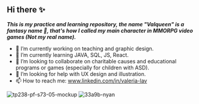 ## Hi there ✨

_**This is my practice and learning repository, the name "Valqueen" is a fantasy name 👀, that's how I called my main character in MMORPG video games (Not my real name).**_ 

- 🔭 I’m currently working on teaching and graphic design.
- 🌱 I’m currently learning JAVA, SQL, JS, React.
- 👯 I’m looking to collaborate on charitable causes and educational programs or games (especially for children with ASD).
- 🤔 I’m looking for help with UX design and illustration.
- 📫 How to reach me: www.linkedin.com/in/valeria-lav

![tp238-pf-s73-05-mockup](https://user-images.githubusercontent.com/91805686/203163328-0f816b07-8c95-4f97-9c87-971a98caca82.png)
![33a9b-nyan](https://user-images.githubusercontent.com/91805686/203171155-0f23dc07-7483-4a6b-90a9-2aaa7d55c36a.gif)
